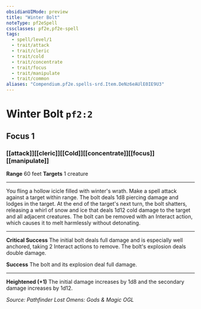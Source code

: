 ```yaml
---
obsidianUIMode: preview
title: "Winter Bolt"
noteType: pf2eSpell
cssclasses: pf2e,pf2e-spell
tags:
  - spell/level/1
  - trait/attack
  - trait/cleric
  - trait/cold
  - trait/concentrate
  - trait/focus
  - trait/manipulate
  - trait/common
aliases: "Compendium.pf2e.spells-srd.Item.DeNz6eAUlE0IE9U3" 
---
```

# Winter Bolt  `pf2:2`  
## Focus 1
### [[attack]][[cleric]][[Cold]][[concentrate]][[focus]][[manipulate]]

**Range** 60 feet
**Targets** 1 creature
* * * 
You fling a hollow icicle filled with winter's wrath. Make a spell attack against a target within range. The bolt deals 1d8 piercing damage and lodges in the target. At the end of the target's next turn, the bolt shatters, releasing a whirl of snow and ice that deals 1d12 cold damage to the target and all adjacent creatures. The bolt can be removed with an Interact action, which causes it to melt harmlessly without detonating.

* * *

**Critical Success** The initial bolt deals full damage and is especially well anchored, taking 2 Interact actions to remove. The bolt's explosion deals double damage.

**Success** The bolt and its explosion deal full damage.

* * *

**Heightened (+1)** The initial damage increases by 1d8 and the secondary damage increases by 1d12.

*Source: Pathfinder Lost Omens: Gods & Magic*
*OGL*